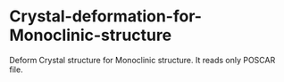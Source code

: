 # Crystal-deformation-for-Monoclinic-structure
Deform Crystal structure for Monoclinic structure. It reads only POSCAR file.
